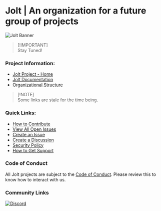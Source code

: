 # Jolt | An organization for a future group of projects
![Jolt Banner](https://user-images.githubusercontent.com/45884264/217334007-fe25297b-b3e3-4b84-a647-14a000fb2454.svg)


> [!IMPORTANT]\
> Stay Tuned!

### Project Information:
* [Jolt Project - Home][home]
* [Jolt Documentation][docs]
* [Organizational Structure][orgstruct]

> [!NOTE]\
> Some links are stale for the time being.

### Quick Links:
* [How to Contribute][contrib]
* [View All Open Issues][openissues]
* [Create an Issue][newissue]
* [Create a Discussion][discussion]
* [Security Policy][security]
* [How to Get Support][support]

### Code of Conduct

All Jolt projects are subject to the [Code of Conduct][conduct]. Please review this to know how to interact with us.

### Community Links
[![Discord](https://img.shields.io/discord/1149784127659319356?color=blue&label=chat%20on%20discord&logo=discord)](https://discord.gg/XpFNTjjtTK)


[home]: https://jolt.rs/
[docs]: https://docs.jolt.rs/
[contrib]: https://docs.jolt.rs/latest/contribution-guide.html
[releases]: https://jolt.rs/about/jolt-releases.html
[conduct]: https://github.com/jolt-rg/.github/blob/main/CODE_OF_CONDUCT.md
[orgstruct]: https://jolt.rs/about/organization.html
[newissue]: https://github.com/jolt-rg/jolt/issues/new/choose
[openissues]: https://github.com/search?q=user%3Ajolt-rg+state%3Aopen&type=Issues&ref=advsearch&l=&l=
[discussion]: https://github.com/orgs/jolt-rg/discussions/new/choose
[security]: https://github.com/jolt-rg/jolt/security/policy
[support]: https://github.com/jolt-rg/.github/blob/main/SUPPORT.md
